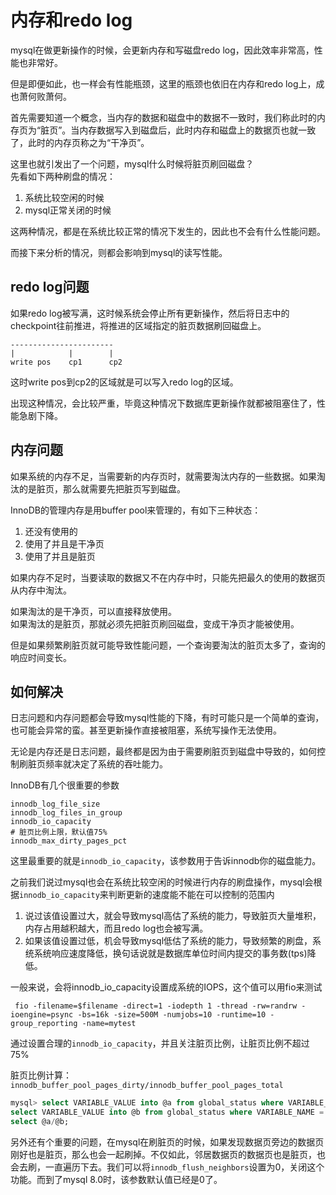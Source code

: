 # 内存和redo log
mysql在做更新操作的时候，会更新内存和写磁盘redo log，因此效率非常高，性能也非常好。

但是即便如此，也一样会有性能瓶颈，这里的瓶颈也依旧在内存和redo log上，成也萧何败萧何。

首先需要知道一个概念，当内存的数据和磁盘中的数据不一致时，我们称此时的内存页为“脏页”。当内存数据写入到磁盘后，此时内存和磁盘上的数据页也就一致了，此时的内存页称之为“干净页”。

这里也就引发出了一个问题，mysql什么时候将脏页刷回磁盘？   
先看如下两种刷盘的情况：
1. 系统比较空闲的时候
2. mysql正常关闭的时候

这两种情况，都是在系统比较正常的情况下发生的，因此也不会有什么性能问题。

而接下来分析的情况，则都会影响到mysql的读写性能。

## redo log问题
如果redo log被写满，这时候系统会停止所有更新操作，然后将日志中的checkpoint往前推进，将推进的区域指定的脏页数据刷回磁盘上。
```
-----------------------
|            |        |
write pos    cp1      cp2
```
这时write pos到cp2的区域就是可以写入redo log的区域。

出现这种情况，会比较严重，毕竟这种情况下数据库更新操作就都被阻塞住了，性能急剧下降。

## 内存问题
如果系统的内存不足，当需要新的内存页时，就需要淘汰内存的一些数据。如果淘汰的是脏页，那么就需要先把脏页写到磁盘。

InnoDB的管理内存是用buffer pool来管理的，有如下三种状态：
1. 还没有使用的
2. 使用了并且是干净页
3. 使用了并且是脏页

如果内存不足时，当要读取的数据又不在内存中时，只能先把最久的使用的数据页从内存中淘汰。

如果淘汰的是干净页，可以直接释放使用。  
如果淘汰的是脏页，那就必须先把脏页刷回磁盘，变成干净页才能被使用。

但是如果频繁刷脏页就可能导致性能问题，一个查询要淘汰的脏页太多了，查询的响应时间变长。

## 如何解决
日志问题和内存问题都会导致mysql性能的下降，有时可能只是一个简单的查询，也可能会异常的蛮。甚至更新操作直接被阻塞，系统写操作无法使用。

无论是内存还是日志问题，最终都是因为由于需要刷脏页到磁盘中导致的，如何控制刷脏页频率就决定了系统的吞吐能力。

InnoDB有几个很重要的参数
```
innodb_log_file_size
innodb_log_files_in_group
innodb_io_capacity
# 脏页比例上限，默认值75%
innodb_max_dirty_pages_pct
```

这里最重要的就是`innodb_io_capacity`，该参数用于告诉innodb你的磁盘能力。

之前我们说过mysql也会在系统比较空闲的时候进行内存的刷盘操作，mysql会根据`innodb_io_capacity`来判断更新的速度能不能在可以控制的范围内
1. 说过该值设置过大，就会导致mysql高估了系统的能力，导致脏页大量堆积，内存占用越积越大，而且redo log也会被写满。
2. 如果该值设置过低，机会导致mysql低估了系统的能力，导致频繁的刷盘，系统系统响应速度降低，换句话说就是数据库单位时间内提交的事务数(tps)降低。

一般来说，会将innodb_io_capacity设置成系统的IOPS，这个值可以用fio来测试
```
 fio -filename=$filename -direct=1 -iodepth 1 -thread -rw=randrw -ioengine=psync -bs=16k -size=500M -numjobs=10 -runtime=10 -group_reporting -name=mytest 
```

通过设置合理的`innodb_io_capacity`，并且关注脏页比例，让脏页比例不超过75%

脏页比例计算：`innodb_buffer_pool_pages_dirty/innodb_buffer_pool_pages_total`
```sql
mysql> select VARIABLE_VALUE into @a from global_status where VARIABLE_NAME = 'Innodb_buffer_pool_pages_dirty';
select VARIABLE_VALUE into @b from global_status where VARIABLE_NAME = 'Innodb_buffer_pool_pages_total';
select @a/@b;
```

另外还有个重要的问题，在mysql在刷脏页的时候，如果发现数据页旁边的数据页刚好也是脏页，那么也会一起刷掉。不仅如此，邻居数据页的数据页也是脏页，也会去刷，一直遍历下去。我们可以将`innodb_flush_neighbors`设置为0，关闭这个功能。而到了mysql 8.0时，该参数默认值已经是0了。